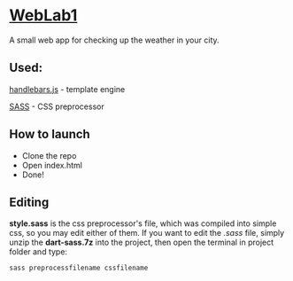 # [WebLab1](https://winterblant.github.io/WebLab1/)
A small web app for checking up the weather in your city.

## Used:
[handlebars.js](https://handlebars-draft.knappi.org/) - template engine

[SASS](https://sass-lang.com/) - CSS preprocessor

## How to launch
* Clone the repo
* Open index.html
* Done!

## Editing
**style.sass** is the css preprocessor's file, which was compiled into simple css, so you may edit either of them. If you want to edit the *.sass* file, simply unzip the **dart-sass.7z** into the project, then open the terminal in project folder and type:

`sass preprocessfilename cssfilename`
